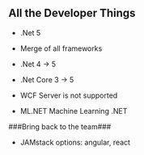 
## All the Developer Things ##

- .Net 5
 - Merge of all frameworks
  - .Net 4 -> 5
  - .Net Core 3 -> 5
 - WCF Server is not supported

- ML.NET Machine Learning .NET

###Bring back to the team###

- JAMstack options: angular, react